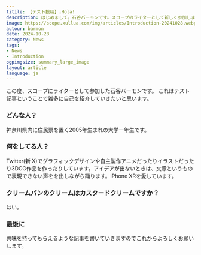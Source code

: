 ```yaml
---
titile: 【テスト投稿】¡Hola!
description: はじめまして。石谷バーモンです。スコープのライターとして新しく参加しました！
image: https://scope.xullua.com/img/articles/Introduction-20241028.webp
autour: barmon
date: 2024-10-28
category: News
tags:
- News
- Introduction 
ogpimgsize: summary_large_image
layout: article
language: ja
---
```

この度、スコープにライターとして参加した石谷バーモンです。
これはテスト記事ということで雑多に自己を紹介していきたいと思います。

### どんな人？
神奈川県内に住民票を置く2005年生まれの大学一年生です。

### 何をしてる人？
Twitter(新 X)でグラフィックデザインや自主製作アニメだったりイラストだったり3DCG作品を作ったりしています。アイデアが出ないときは、文章というもので表現できない声をを出しながら踊ります。iPhone XRを愛しています。

### クリームパンのクリームはカスタードクリームですか？
はい。

### 最後に
興味を持ってもらえるような記事を書いていきますのでこれからよろしくお願いします。